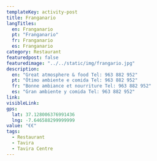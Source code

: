 ```yaml
---
templateKey: activity-post
title: Franganario
langTitles:
  en: Franganario
  pt: "Franganario"
  fr: Franganario
  es: Franganario
category: Restaurant 
featuredpost: false
featuredimage: "../../static/img/frangario.jpg"
description: 
  en: "Great atmosphere & food Tel: 963 882 952"
  pt: "Ótimo ambiente e comida Tel: 963 882 952"
  fr: "Bonne ambiance et nourriture Tel: 963 882 952"
  es: "Gran ambiente y comida Tel: 963 882 952"
link: 
visibleLink: 
gps:
  lat: 37.128006376991436
  lng: -7.646588299999999
value: "€‎€‎"
tags:
  - Restaurant
  - Tavira
  - Tavira Centre
---
```


